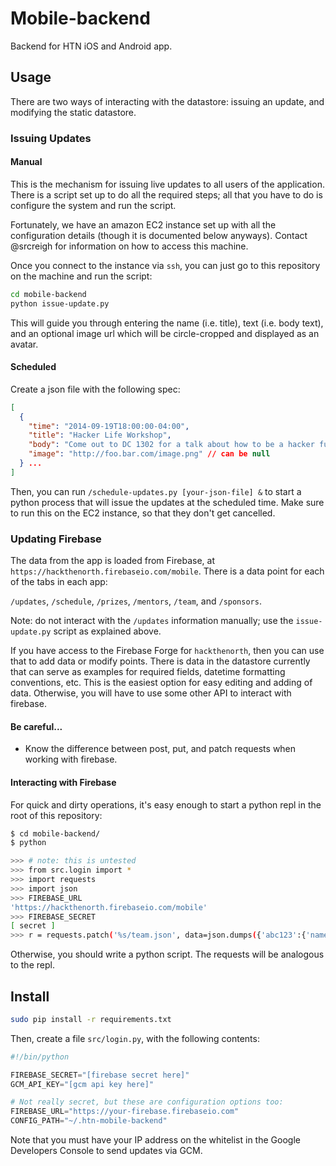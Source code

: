 Mobile-backend
==============

Backend for HTN iOS and Android app.

Usage
-----

There are two ways of interacting with the datastore: issuing an update, and
modifying the static datastore.

### Issuing Updates

#### Manual

This is the mechanism for issuing live updates to all users of the application.
There is a script set up to do all the required steps; all that you have to do
is configure the system and run the script.

Fortunately, we have an amazon EC2 instance set up with all the configuration
details (though it is documented below anyways). Contact @srcreigh for
information on how to access this machine.

Once you connect to the instance via `ssh`, you can just go to this repository
on the machine and run the script:

```bash
cd mobile-backend
python issue-update.py
```

This will guide you through entering the name (i.e. title), text (i.e. body
text), and an optional image url which will be circle-cropped and displayed as
an avatar.

#### Scheduled

Create a json file with the following spec:

```json
[
  {
    "time": "2014-09-19T18:00:00-04:00",
    "title": "Hacker Life Workshop",
    "body": "Come out to DC 1302 for a talk about how to be a hacker fulltime!",
    "image": "http://foo.bar.com/image.png" // can be null
  } ...
]
```
Then, you can run `/schedule-updates.py [your-json-file] &` to start a
python process that will issue the updates at the scheduled time. Make sure to
run this on the EC2 instance, so that they don't get cancelled.

### Updating Firebase

The data from the app is loaded from Firebase, at
`https://hackthenorth.firebaseio.com/mobile`. There is a data point for each of
the tabs in each app:

`/updates`, `/schedule`, `/prizes`, `/mentors`, `/team`, and `/sponsors`.

Note: do not interact with the `/updates` information manually; use the
`issue-update.py` script as explained above.

If you have access to the Firebase Forge for `hackthenorth`, then you can
use that to add data or modify points. There is data in the datastore currently
that can serve as examples for required fields, datetime formatting
conventions, etc. This is the easiest option for easy editing and adding of
data. Otherwise, you will have to use some other API to interact with firebase.

#### Be careful...

* Know the difference between post, put, and patch requests when working with
  firebase.

#### Interacting with Firebase

For quick and dirty operations, it's easy enough to start a python repl in the
root of this repository:

```bash
$ cd mobile-backend/
$ python

>>> # note: this is untested
>>> from src.login import *
>>> import requests
>>> import json
>>> FIREBASE_URL
'https://hackthenorth.firebaseio.com/mobile'
>>> FIREBASE_SECRET
[ secret ]
>>> r = requests.patch('%s/team.json', data=json.dumps({'abc123':{'name':'Shane'}}), params={'auth':FIREBASE_SECRET'})
```

Otherwise, you should write a python script. The requests will be analogous to
the repl.

Install
-------

```bash
sudo pip install -r requirements.txt
```

Then, create a file `src/login.py`, with the following contents:

```python
#!/bin/python

FIREBASE_SECRET="[firebase secret here]"
GCM_API_KEY="[gcm api key here]"

# Not really secret, but these are configuration options too:
FIREBASE_URL="https://your-firebase.firebaseio.com"
CONFIG_PATH="~/.htn-mobile-backend"
```

Note that you must have your IP address on the whitelist in the Google Developers
Console to send updates via GCM.
